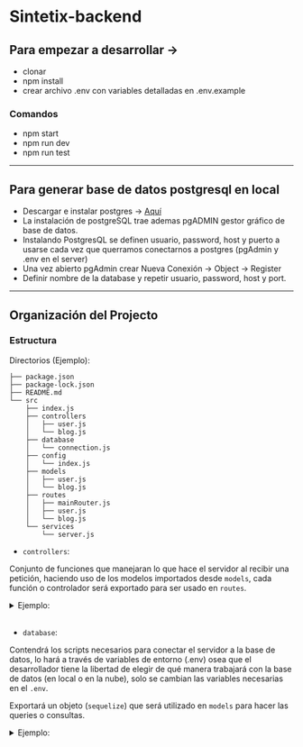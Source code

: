 # Sintetix-backend

## Para empezar a desarrollar ->

- clonar
- npm install
- crear archivo .env con variables detalladas en .env.example

### Comandos

- npm start
- npm run dev
- npm run test

---

## Para generar base de datos postgresql en local

- Descargar e instalar postgres -> [Aquí](https://www.enterprisedb.com/downloads/postgres-postgresql-downloads)
- La instalación de postgreSQL trae ademas pgADMIN gestor gráfico de base de datos.
- Instalando PostgresQL se definen usuario, password, host y puerto a usarse cada vez que querramos conectarnos a postgres (pgAdmin y .env en el server)
- Una vez abierto pgAdmin crear Nueva Conexión -> Object -> Register
- Definir nombre de la database y repetir usuario, password, host y port.

---

## Organización del Projecto

### Estructura

Directorios (Ejemplo):

```
├── package.json
├── package-lock.json
├── README.md
└── src
    ├── index.js
    ├── controllers
    │   ├── user.js
    │   └── blog.js
    ├── database
    │   └── connection.js
    ├── config
    │   └── index.js
    ├── models
    │   ├── user.js
    │   └── blog.js
    ├── routes
    │   ├── mainRouter.js
    │   ├── user.js
    │   └── blog.js
    └── services
        └── server.js
```

- `controllers`:

Conjunto de funciones que manejaran lo que hace el servidor al recibir una petición, haciendo uso de los modelos importados desde `models`, cada función o controlador será exportado para ser usado en `routes`.

<details>
<summary>Ejemplo:</summary>

```js
import { UserModel } from "../models/user.js";

const createUser = async (req,res) => {
    const { username, email } = req.body

    try {
        await UserModel.create(username,email)
    } catch (err) {
        console.error(err)
        return res.status(404).json({ message: "Error!" })
    }

    return res.status(200).json({ message: "Creado!" })
}
```

</details>

<br>

- `database`:

Contendrá los scripts necesarios para conectar el servidor a la base de datos, lo hará a través de variables de entorno (.env) osea que el desarrollador tiene la libertad de elegir de qué manera trabajará con la base de datos (en local o en la nube), solo se cambian las variables necesarias en el `.env`.

Exportará un objeto (`sequelize`) que será utilizado en `models` para hacer las queries o consultas.

<details>
<summary>Ejemplo:</summary>

```js
import Sequelize from "sequelize";
import config from "../config/index.js";

const sequelize = new Sequelize(
  config.DATABASE,
  config.DB_USERNAME,
  config.DB_PASSWORD,
  {
    host: config.DB_HOSTHOST,
    dialect: "postgres",
    port: config.DB_PORT,
    logging: false
  }
);

export default sequelize;
```
